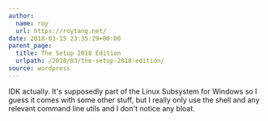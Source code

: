 ```yaml
---
author:
  name: roy
  url: https://roytang.net/
date: 2018-03-15 23:35:29+00:00
parent_page:
  title: The Setup 2018 Edition
  urlpath: /2018/03/the-setup-2018-edition/
source: wordpress
---
```


IDK actually. It's supposedly part of the Linux Subsystem for Windows so I guess it comes with some other stuff, but I really only use the shell and any relevant command line utils and I don't notice any bloat.